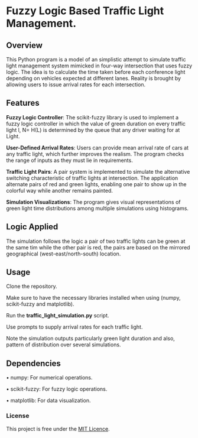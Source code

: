 # Fuzzy Logic Based Traffic Light Management.
## Overview

This Python program is a model of an simplistic attempt to simulate traffic light management system mimicked in four-way intersection that uses fuzzy logic. 
The idea is to calculate the time taken before each conference light depending on vehicles expected at different lanes. Reality is brought by allowing users to issue arrival rates for each intersection.

## Features

**Fuzzy Logic Controller**: The scikit-fuzzy library is used to implement a fuzzy logic controller in which the value of green duration on every traffic light l, N= H(L) is determined by the queue that any driver waiting for at Light.

**User-Defined Arrival Rates**: Users can provide mean arrival rate of cars at any traffic light, which further improves the realism. The program checks the range of inputs as they must lie in requirements.

**Traffic Light Pairs**: A pair system is implemented to simulate the alternative switching characteristic of traffic lights at intersection. The application alternate pairs of red and green lights, enabling one pair to show up in the colorful way while another remains painted.

**Simulation Visualizations**: The program gives visual representations of green light time distributions among multiple simulations using histograms.

## Logic Applied
The simulation follows the logic a pair of two traffic lights can be green at the same tim while the other pair is red, the pairs are based on the mirrored geographical (west-east/north-south) location.

## Usage

Clone the repository.

Make sure to have the necessary libraries installed when using (numpy, scikit-fuzzy and matplotlib).

Run the **traffic_light_simulation.py** script.

Use prompts to supply arrival rates for each traffic light.

Note the simulation outputs particularly green light duration and also, pattern of distribution over several simulations.

## Dependencies

• numpy: For numerical operations.

• scikit-fuzzy: For fuzzy logic operations.

• matplotlib: For data visualization.

### License
This project is free under the [MIT Licence](https://github.com/NikolaosGazis/Fuzzy-Logic-Traffic-Controller/tree/main?tab=MIT-1-ov-file).
